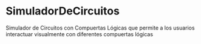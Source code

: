 # SimuladorDeCircuitos
Simulador de Circuitos con Compuertas Lógicas que permite a los usuarios interactuar visualmente con diferentes compuertas lógicas
